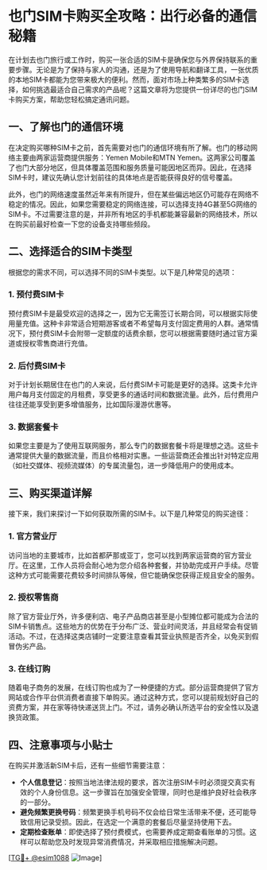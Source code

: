 # 也门SIM卡购买全攻略：出行必备的通信秘籍

在计划去也门旅行或工作时，购买一张合适的SIM卡是确保您与外界保持联系的重要步骤。无论是为了保持与家人的沟通，还是为了使用导航和翻译工具，一张优质的本地SIM卡都能为您带来极大的便利。然而，面对市场上种类繁多的SIM卡选择，如何挑选最适合自己需求的产品呢？这篇文章将为您提供一份详尽的也门SIM卡购买方案，帮助您轻松搞定通讯问题。

## 一、了解也门的通信环境

在决定购买哪种SIM卡之前，首先需要对也门的通信环境有所了解。也门的移动网络主要由两家运营商提供服务：Yemen Mobile和MTN Yemen。这两家公司覆盖了也门大部分地区，但具体覆盖范围和服务质量可能因地区而异。因此，在选择SIM卡时，建议先确认您计划前往的具体地点是否能获得良好的信号覆盖。

此外，也门的网络速度虽然近年来有所提升，但在某些偏远地区仍可能存在网络不稳定的情况。因此，如果您需要稳定的网络连接，可以选择支持4G甚至5G网络的SIM卡。不过需要注意的是，并非所有地区的手机都能兼容最新的网络技术，所以在购买前最好检查一下您的设备支持哪些频段。

## 二、选择适合的SIM卡类型

根据您的需求不同，可以选择不同的SIM卡类型。以下是几种常见的选项：

### 1. 预付费SIM卡

预付费SIM卡是最受欢迎的选择之一，因为它无需签订长期合同，可以根据实际使用量充值。这种卡非常适合短期游客或者不希望每月支付固定费用的人群。通常情况下，预付费SIM卡会附带一定额度的话费余额，您可以根据需要随时通过官方渠道或授权零售商进行充值。

### 2. 后付费SIM卡

对于计划长期居住在也门的人来说，后付费SIM卡可能是更好的选择。这类卡允许用户每月支付固定的月租费，享受更多的通话时间和数据流量。此外，后付费用户往往还能享受到更多增值服务，比如国际漫游优惠等。

### 3. 数据套餐卡

如果您主要是为了使用互联网服务，那么专门的数据套餐卡将是理想之选。这些卡通常提供大量的数据流量，而且价格相对实惠。一些运营商还会推出针对特定应用（如社交媒体、视频流媒体）的专属流量包，进一步降低用户的使用成本。

## 三、购买渠道详解

接下来，我们来探讨一下如何获取所需的SIM卡。以下是几种常见的购买途径：

### 1. 官方营业厅

访问当地的主要城市，比如首都萨那或亚丁，您可以找到两家运营商的官方营业厅。在这里，工作人员将会耐心地为您介绍各种套餐，并协助完成开户手续。尽管这种方式可能需要花费较多时间排队等候，但它能确保您获得正规且安全的服务。

### 2. 授权零售商

除了官方营业厅外，许多便利店、电子产品商店甚至是小型摊位都可能成为合法的SIM卡销售点。这些地方的优势在于分布广泛、营业时间灵活，并且经常会有促销活动。不过，在选择这类店铺时一定要注意查看其营业执照是否齐全，以免买到假冒伪劣产品。

### 3. 在线订购

随着电子商务的发展，在线订购也成为了一种便捷的方式。部分运营商提供了官方网站或合作平台供消费者直接下单购买。通过这种方式，您可以提前规划好自己的资费方案，并在家等待快递送货上门。不过，请务必确认所选平台的安全性以及退换货政策。

## 四、注意事项与小贴士

在购买并激活新SIM卡后，还有一些细节需要注意：

- **个人信息登记**：按照当地法律法规的要求，首次注册SIM卡时必须提交真实有效的个人身份信息。这一步骤旨在加强安全管理，同时也是维护良好社会秩序的一部分。
- **避免频繁更换号码**：频繁更换手机号码不仅会给日常生活带来不便，还可能导致信用记录受损。因此，在选定一个满意的套餐后尽量坚持使用下去。
- **定期检查账单**：即使选择了预付费模式，也需要养成定期查看账单的习惯。这样可以帮助您及时发现异常消费情况，并采取相应措施解决问题。

[[TG💪+ @esim1088](https://t.me/s/esim1088) ![Image](https://i.postimg.cc/4NQfJmqS/Snipaste-2025-05-13-00-14-12.png)]